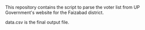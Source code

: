 This repository contains the script to parse the voter list from UP Government's website
for the Faizabad district. 

data.csv is the final output file.
